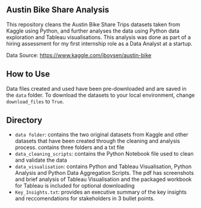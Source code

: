 ## Austin Bike Share Analysis
This repository cleans the Austin Bike Share Trips datasets taken from Kaggle using Python, and further analyses the data using Python data exploration and Tableau visualisations.
This analysis was done as part of a hiring assessment for my first internship role as a Data Analyst at a startup.

Data Source: https://www.kaggle.com/jboysen/austin-bike

## How to Use
Data files created and used have been pre-downloaded and are saved in the `data` folder. 
To download the datasets to your local environment, change `download_files` to `True`.

## Directory
- `data folder`: contains the two original datasets from Kaggle and other datasets that have been created through the cleaning and analysis process. 
contains three folders and a txt file
- `data_cleaning_scripts`: contains the Python Notebook file used to clean and validate the data
- `data_visualisation`: contains Python and Tableau Visualisation, Python Analysis and Python Data Aggregation Scripts. The pdf has screenshots and brief analysis of Tableau Visualisation and the packaged workbook for Tableau is included for optional downloading
- `Key_Insights.txt`: provides an executive summary of the key insights and reccomendations for stakeholders in 3 bullet points.
